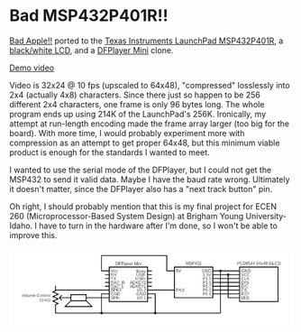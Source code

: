 # Bad MSP432P401R!!
[Bad Apple!!](https://archive.org/details/bad_apple_is.7z) ported to the [Texas Instruments LaunchPad MSP432P401R](https://docs.rs-online.com/3934/A700000006811369.pdf), a [black/white LCD](https://www.sparkfun.com/products/10168), and a [DFPlayer Mini](https://wiki.dfrobot.com/DFPlayer_Mini_SKU_DFR0299) clone.

[Demo video](https://www.youtube.com/watch?v=bgwLhES1YYo)

Video is 32x24 @ 10 fps (upscaled to 64x48), "compressed" losslessly into 2x4 (actually 4x8) characters. Since there just so happen to be 256 different 2x4 characters, one frame is only 96 bytes long. The whole program ends up using 214K of the LaunchPad's 256K. Ironically, my attempt at run-length encoding made the frame array larger (too big for the board). With more time, I would probably experiment more with compression as an attempt to get proper 64x48, but this minimum viable product is enough for the standards I wanted to meet.

I wanted to use the serial mode of the DFPlayer, but I could not get the MSP432 to send it valid data. Maybe I have the baud rate wrong. Ultimately it doesn't matter, since the DFPlayer also has a "next track button" pin.

Oh right, I should probably mention that this is my final project for ECEN 260 (Microprocessor-Based System Design) at Brigham Young University-Idaho. I have to turn in the hardware after I'm done, so I won't be able to improve this.

![circuit.png](circuit.png)